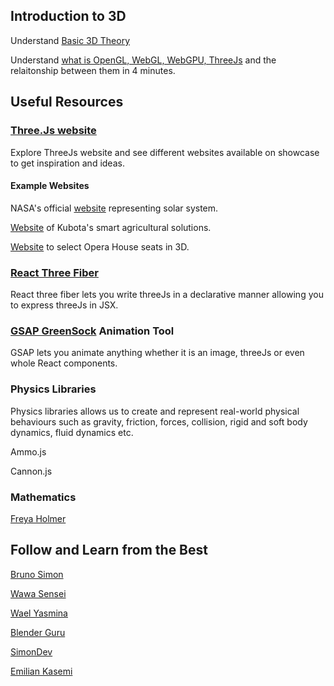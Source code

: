 ## Introduction to 3D

Understand [Basic 3D Theory](https://developer.mozilla.org/en-US/docs/Games/Techniques/3D_on_the_web/Basic_theory)

Understand [what is OpenGL, WebGL, WebGPU, ThreeJs](https://www.youtube.com/watch?v=6AHpdQCrf_Q) and the relaitonship between them in 4 minutes.

## Useful Resources

### [Three.Js website](https://threejs.org/)

Explore ThreeJs website and see different websites available on showcase to get inspiration and ideas.

#### Example Websites

NASA's official [website](https://eyes.nasa.gov/apps/solar-system/#/home) representing solar system.

[Website](https://www.kubota.com/futurecube/) of Kubota's smart agricultural solutions.

[Website](https://vrseat.vercel.app/) to select Opera House seats in 3D.

### [React Three Fiber](https://docs.pmnd.rs/react-three-fiber/getting-started/introduction)

React three fiber lets you write threeJs in a declarative manner allowing you to express threeJs in JSX.

### [GSAP GreenSock](https://greensock.com/) Animation Tool

GSAP lets you animate anything whether it is an image, threeJs or even whole React components.

### Physics Libraries

Physics libraries allows us to create and represent real-world physical behaviours such as gravity, friction, forces, collision, rigid and soft body dynamics, fluid dynamics etc.

Ammo.js

Cannon.js

### Mathematics

[Freya Holmer](https://www.youtube.com/watch?v=fjOdtSu4Lm4&list=PLImQaTpSAdsArRFFj8bIfqMk2X7Vlf3XF)

## Follow and Learn from the Best

[Bruno Simon](https://twitter.com/bruno_simon?ref_src=twsrc%5Egoogle%7Ctwcamp%5Eserp%7Ctwgr%5Eauthor)

[Wawa Sensei](https://www.youtube.com/@WawaSensei)

[Wael Yasmina](https://www.youtube.com/@WaelYasmina/videos)

[Blender Guru](https://www.youtube.com/@blenderguru/videos)

[SimonDev](https://www.youtube.com/@simondev758/videos)

[Emilian Kasemi](https://www.youtube.com/@the_rings_of_saturn/videos)
